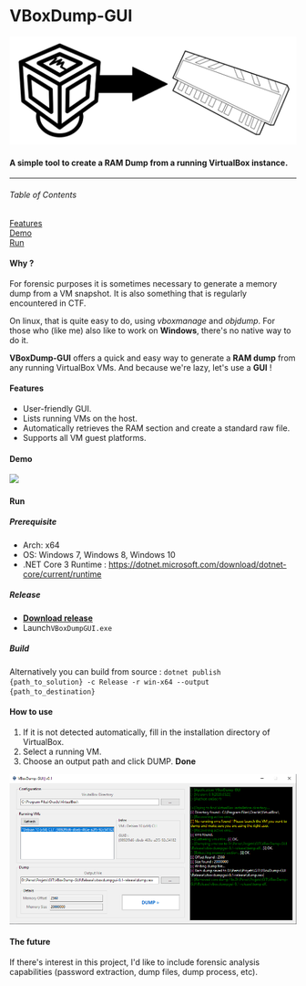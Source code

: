 # VBoxDump-GUI
![](https://github.com/onSec-fr/VBoxDump-GUI/blob/master/Images/vboxgui.png?raw=true)

#### A simple tool to create a RAM Dump from a running VirtualBox instance.

------------

###### Table of Contents  
[Features](#Features)  
[Demo](#Demo)  
[Run](#Run)  

#### Why ?
For forensic purposes it is sometimes necessary to generate a memory dump from a VM snapshot. It is also something that is regularly encountered in CTF.

On linux, that is quite easy to do, using *vboxmanage* and *objdump*. 
For those who (like me) also like to work on **Windows**, there's no native way to do it.

**VBoxDump-GUI** offers a quick and easy way  to generate a **RAM dump** from any running VirtualBox VMs. And because we're lazy, let's use a **GUI** !
#### Features
- User-friendly GUI.
- Lists running VMs on the host.
- Automatically retrieves the RAM section and create a standard raw file.
- Supports all VM guest platforms.

#### Demo
![](https://github.com/onSec-fr/VBoxDump-GUI/blob/master/Images/demo.gif?raw=true)

#### Run
##### Prerequisite
- Arch: x64
- OS: Windows 7, Windows 8, Windows 10
- .NET Core 3 Runtime : https://dotnet.microsoft.com/download/dotnet-core/current/runtime

##### Release
- <a id="raw-url" href="https://github.com/onSec-fr/VBoxDump-GUI/blob/master/Release/vboxdumpgui-0.1-release.zip?raw=true">**Download release**</a>
- Launch`VBoxDumpGUI.exe`

##### Build
Alternatively you can build from source : `dotnet publish {path_to_solution} -c Release -r win-x64 --output {path_to_destination}`

#### How to use
1. If it is not detected automatically, fill in the installation directory of VirtualBox.
2. Select a running VM. 
3. Choose an output path and click DUMP.
**Done**

![](https://github.com/onSec-fr/VBoxDump-GUI/blob/master/Images/howto.png?raw=true)

#### The future
If there's interest in this project, I'd like to include forensic analysis capabilities (password extraction, dump files, dump process, etc).
